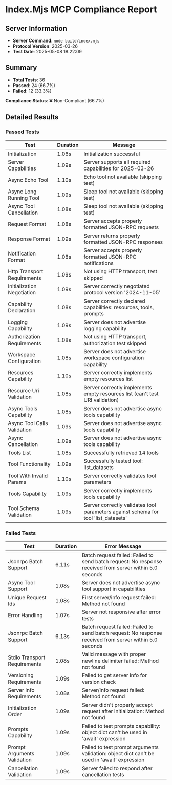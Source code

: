 # Index.Mjs MCP Compliance Report

## Server Information

- **Server Command**: `node build/index.mjs`
- **Protocol Version**: 2025-03-26
- **Test Date**: 2025-05-08 18:22:09

## Summary

- **Total Tests**: 36
- **Passed**: 24 (66.7%)
- **Failed**: 12 (33.3%)

**Compliance Status**: ❌ Non-Compliant (66.7%)

## Detailed Results

### Passed Tests

| Test | Duration | Message |
|------|----------|---------|
| Initialization | 1.06s | Initialization successful |
| Server Capabilities | 1.09s | Server supports all required capabilities for 2025-03-26 |
| Async Echo Tool | 1.10s | Echo tool not available (skipping test) |
| Async Long Running Tool | 1.09s | Sleep tool not available (skipping test) |
| Async Tool Cancellation | 1.08s | Sleep tool not available (skipping test) |
| Request Format | 1.08s | Server accepts properly formatted JSON-RPC requests |
| Response Format | 1.09s | Server returns properly formatted JSON-RPC responses |
| Notification Format | 1.08s | Server accepts properly formatted JSON-RPC notifications |
| Http Transport Requirements | 1.09s | Not using HTTP transport, test skipped |
| Initialization Negotiation | 1.09s | Server correctly negotiated protocol version '2024-11-05' |
| Capability Declaration | 1.08s | Server correctly declared capabilities: resources, tools, prompts |
| Logging Capability | 1.09s | Server does not advertise logging capability |
| Authorization Requirements | 1.08s | Not using HTTP transport, authorization test skipped |
| Workspace Configuration | 1.08s | Server does not advertise workspace configuration capability |
| Resources Capability | 1.10s | Server correctly implements empty resources list |
| Resource Uri Validation | 1.08s | Server correctly implements empty resources list (can't test URI validation) |
| Async Tools Capability | 1.08s | Server does not advertise async tools capability |
| Async Tool Calls Validation | 1.09s | Server does not advertise async tools capability |
| Async Cancellation | 1.09s | Server does not advertise async tools capability |
| Tools List | 1.08s | Successfully retrieved 14 tools |
| Tool Functionality | 1.09s | Successfully tested tool: list_datasets |
| Tool With Invalid Params | 1.10s | Server correctly validates tool parameters |
| Tools Capability | 1.09s | Server correctly implements tools capability |
| Tool Schema Validation | 1.09s | Server correctly validates tool parameters against schema for tool 'list_datasets' |

### Failed Tests

| Test | Duration | Error Message |
|------|----------|--------------|
| Jsonrpc Batch Support | 6.11s | Batch request failed: Failed to send batch request: No response received from server within 5.0 seconds |
| Async Tool Support | 1.08s | Server does not advertise async tool support in capabilities |
| Unique Request Ids | 1.08s | First server/info request failed: Method not found |
| Error Handling | 1.07s | Server not responsive after error tests |
| Jsonrpc Batch Support | 6.13s | Batch request failed: Failed to send batch request: No response received from server within 5.0 seconds |
| Stdio Transport Requirements | 1.08s | Valid message with proper newline delimiter failed: Method not found |
| Versioning Requirements | 1.09s | Failed to get server info for version check |
| Server Info Requirements | 1.08s | Server/info request failed: Method not found |
| Initialization Order | 1.09s | Server didn't properly accept request after initialization: Method not found |
| Prompts Capability | 1.09s | Failed to test prompts capability: object dict can't be used in 'await' expression |
| Prompt Arguments Validation | 1.09s | Failed to test prompt arguments validation: object dict can't be used in 'await' expression |
| Cancellation Validation | 1.09s | Server failed to respond after cancellation tests |